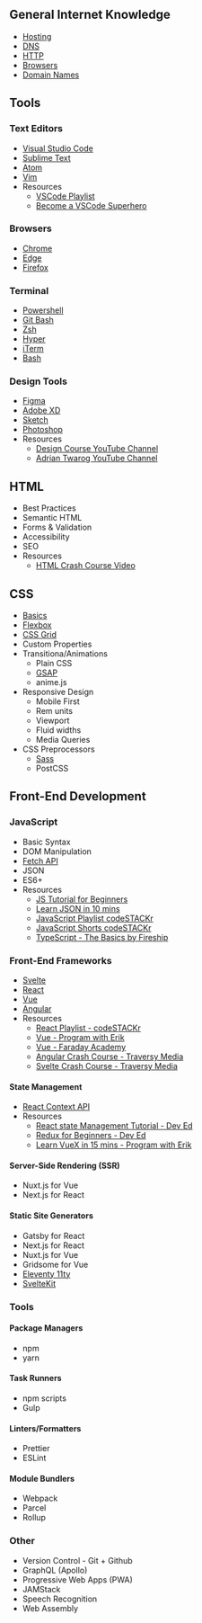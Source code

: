 ## General Internet Knowledge

- [Hosting]()
- [DNS]()
- [HTTP]()
- [Browsers]()
- [Domain Names]()

## Tools

### Text Editors

- [Visual Studio Code]()
- [Sublime Text]()
- [Atom]()
- [Vim]()
- Resources
  - [VSCode Playlist](https://www.youtube.com/playlist?list=PLkwxH9e_vrAJshxiMo6gIavTr5kYsjPs7)
  - [Become a VSCode Superhero](https://vscodehero.com/)

### Browsers

- [Chrome]()
- [Edge]()
- [Firefox]()

### Terminal

- [Powershell]()
- [Git Bash]()
- [Zsh]()
- [Hyper]()
- [iTerm]()
- [Bash]()

### Design Tools

- [Figma]()
- [Adobe XD]()
- [Sketch]()
- [Photoshop]()
- Resources
  - [Design Course YouTube Channel](https://www.youtube.com/channel/UCVyRiMvfUNMA1UPlDPzG5Ow)
  - [Adrian Twarog YouTube Channel](https://www.youtube.com/channel/UCvM5YYWwfLwpcQgbRr68JLQ)

## HTML

- Best Practices
- Semantic HTML
- Forms & Validation
- Accessibility
- SEO
- Resources
  - [HTML Crash Course Video](https://www.youtube.com/watch?v=XiQ9rjaa2Ow)

## CSS

- [Basics](https://www.youtube.com/watch?v=Tfjd5yzCaxk)
- [Flexbox](https://www.youtube.com/watch?v=qqDH0T6K5gY)
- [CSS Grid](https://www.youtube.com/watch?v=BDOzg4lXcSg)
- Custom Properties
- Transitiona/Animations
  - Plain CSS
  - [GSAP](https://www.youtube.com/watch?v=ZT66N5hBiCE)
  - anime.js
- Responsive Design
  - Mobile First
  - Rem units
  - Viewport
  - Fluid widths
  - Media Queries
- CSS Preprocessors
  - [Sass](https://www.youtube.com/watch?v=BDOzg4lXcSg)
  - PostCSS



## Front-End Development

### JavaScript

- Basic Syntax
- DOM Manipulation
- [Fetch API](https://www.youtube.com/watch?v=djCuFrLLjVk)
- JSON
- ES6+
- Resources
  - [JS Tutorial for Beginners](https://www.youtube.com/watch?v=d5ob3WAGeZE)
  - [Learn JSON in 10 mins](https://www.youtube.com/watch?v=s6OIOL9OMYA)
  - [JavaScript Playlist codeSTACKr](https://www.youtube.com/playlist?list=PLkwxH9e_vrALRJKu7wfXby3MKeflhTu6B)
  - [JavaScript Shorts codeSTACKr](https://www.youtube.com/watch?v=bGDK1rpykOQ&list=PLkwxH9e_vrALlH7D0XLDn2td-uoHqHFxq)
  - [TypeScript - The Basics by Fireship](https://www.youtube.com/watch?v=ahCwqrYpIuM)

### Front-End Frameworks

- [Svelte]()
- [React]()
- [Vue]()
- [Angular]()
- Resources
  - [React Playlist - codeSTACKr](https://www.youtube.com/watch?v=UGcALH8kPC0&list=PLkwxH9e_vrAK4TdffpxKY3QGyHCpxFcQ0)
  - [Vue - Program with Erik](https://www.youtube.com/channel/UCshZ3rdoCLjDYuTR_RBubzw)
  - [Vue - Faraday Academy](https://www.youtube.com/channel/UCxA99Yr6P_tZF9_BgtMGAWA)
  - [Angular Crash Course - Traversy Media](https://www.youtube.com/watch?v=Fdf5aTYRW0E)
  - [Svelte Crash Course - Traversy Media](https://www.youtube.com/watch?v=uK2RnIzrQ0M)

#### State Management

- [React Context API]()
- Resources
  - [React state Management Tutorial - Dev Ed](https://www.youtube.com/watch?v=35lXWvCuM8o)
  - [Redux for Beginners - Dev Ed](https://www.youtube.com/watch?v=CVpUuw9XSjY)
  - [Learn VueX in 15 mins - Program with Erik](https://www.youtube.com/watch?v=oxUyIzDbZts)

#### Server-Side Rendering (SSR)

- Nuxt.js for Vue
- Next.js for React

#### Static Site Generators

- Gatsby for React
- Next.js for React
- Nuxt.js for Vue
- Gridsome for Vue
- [Eleventy 11ty](https://www.11ty.dev/)
- [SvelteKit](https://kit.svelte.dev/)

### Tools

#### Package Managers

- npm
- yarn

#### Task Runners

- npm scripts
- Gulp

#### Linters/Formatters

- Prettier
- ESLint

#### Module Bundlers

- Webpack
- Parcel
- Rollup

### Other

- Version Control - Git + Github
- GraphQL (Apollo)
- Progressive Web Apps (PWA)
- JAMStack
- Speech Recognition
- Web Assembly
